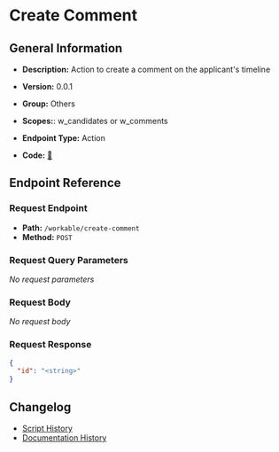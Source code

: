 # Create Comment

## General Information

- **Description:** Action to create a comment on the applicant's timeline

- **Version:** 0.0.1
- **Group:** Others
- **Scopes:**: w_candidates or w_comments
- **Endpoint Type:** Action
- **Code:** [🔗](https://github.com/NangoHQ/integration-templates/tree/main/integrations/workable/actions/create-comment.ts)


## Endpoint Reference

### Request Endpoint

- **Path:** `/workable/create-comment`
- **Method:** `POST`

### Request Query Parameters

_No request parameters_

### Request Body

_No request body_

### Request Response

```json
{
  "id": "<string>"
}
```

## Changelog

- [Script History](https://github.com/NangoHQ/integration-templates/commits/main/integrations/workable/actions/create-comment.ts)
- [Documentation History](https://github.com/NangoHQ/integration-templates/commits/main/integrations/workable/actions/create-comment.md)

<!-- END  GENERATED CONTENT -->















